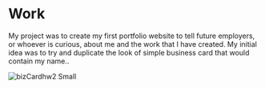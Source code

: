 # Work

My project was to create my first portfolio website to tell future employers, or whoever is curious, about me and the work that I have created. 
My initial idea was to try and duplicate the look of simple business card that would contain my name.. 

![bizCardhw2 Small](https://user-images.githubusercontent.com/95048609/148660066-df699e8e-74a1-47cc-b063-89c983b262d0.jpeg)

